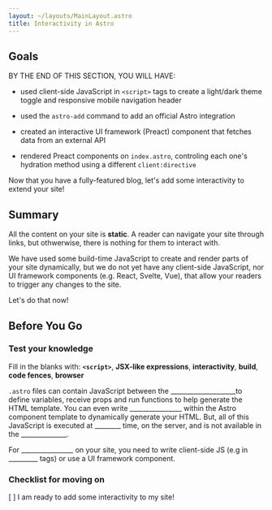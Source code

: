 ```yaml
---
layout: ~/layouts/MainLayout.astro
title: Interactivity in Astro
---
```


## Goals

BY THE END OF THIS SECTION, YOU WILL HAVE:

- used client-side JavaScript in `<script>` tags to create a light/dark theme toggle and responsive mobile navigation header

- used the `astro-add` command to add an official Astro integration

- created an interactive UI framework (Preact) component that fetches data from an external API

- rendered Preact components on `index.astro`, controling each one's hydration method using a different `client:directive`

Now that you have a fully-featured blog, let's add some interactivity to extend your site!

## Summary

All the content on your site is **static**. A reader can navigate your site through links, but othwerwise, there is nothing for them to interact with.

We have used some build-time JavaScript to create and render parts of your site dynamically, but we do not yet have any client-side JavaScript, nor UI framework components (e.g. React, Svelte, Vue), that allow your readers to trigger any changes to the site.

Let's do that now!

## Before You Go

### Test your knowledge

Fill in the blanks with: **`<script>`**, **JSX-like expressions**, **interactivity**, **build**, **code fences**, **browser**

`.astro` files can contain JavaScript between the ____________________to define variables, receive props and run functions to help generate the HTML template. You can even write ________________ within the Astro component template to dynamically generate your HTML. But, all of this JavaScript is executed at ________ time, on the server, and is not available in the ______________.

For ________________ on your site, you need to write client-side JS (e.g in _________ tags) or use a UI framework component.


### Checklist for moving on
[ ] I am ready to add some interactivity to my site!
